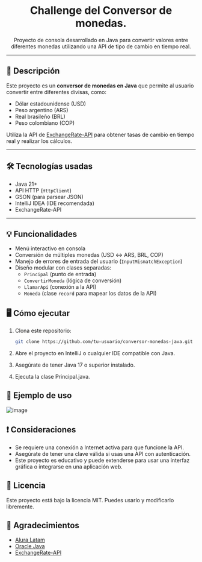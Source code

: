<h1 align="center">Challenge del Conversor de monedas.</h1>

<p align="center">
  Proyecto de consola desarrollado en Java para convertir valores entre diferentes monedas utilizando una API de tipo de cambio en tiempo real.
</p>

---

## 📌 Descripción

Este proyecto es un **conversor de monedas en Java** que permite al usuario convertir entre diferentes divisas, como:

- Dólar estadounidense (USD)
- Peso argentino (ARS)
- Real brasileño (BRL)
- Peso colombiano (COP)

Utiliza la API de [ExchangeRate-API](https://www.exchangerate-api.com/) para obtener tasas de cambio en tiempo real y realizar los cálculos.

---

## 🛠️ Tecnologías usadas

- Java 21+
- API HTTP (`HttpClient`)
- GSON (para parsear JSON)
- IntelliJ IDEA (IDE recomendada)
- ExchangeRate-API

---

## 💡 Funcionalidades

- Menú interactivo en consola
- Conversión de múltiples monedas (USD ↔ ARS, BRL, COP)
- Manejo de errores de entrada del usuario (`InputMismatchException`)
- Diseño modular con clases separadas:
  - `Principal` (punto de entrada)
  - `ConvertirMoneda` (lógica de conversión)
  - `LlamarApi` (conexión a la API)
  - `Moneda` (clase `record` para mapear los datos de la API)

## 🖥️ Cómo ejecutar

1. Clona este repositorio:
   ```bash
   git clone https://github.com/tu-usuario/conversor-monedas-java.git

2. Abre el proyecto en IntelliJ o cualquier IDE compatible con Java.

3. Asegúrate de tener Java 17 o superior instalado.

4. Ejecuta la clase Principal.java.

## 🎯 Ejemplo de uso

![image](https://github.com/user-attachments/assets/5041aabe-3245-4962-a826-96193b16bcdf)


## ❗ Consideraciones

- Se requiere una conexión a Internet activa para que funcione la API.
- Asegúrate de tener una clave válida si usas una API con autenticación.
- Este proyecto es educativo y puede extenderse para usar una interfaz gráfica o integrarse en una aplicación web.
  
## 📄 Licencia

Este proyecto está bajo la licencia MIT. Puedes usarlo y modificarlo libremente.

## 🙌 Agradecimientos

- [Alura Latam](https://www.aluracursos.com/)
- [Oracle Java](https://www.oracle.com/java/)
- [ExchangeRate-API](https://www.exchangerate-api.com/)

